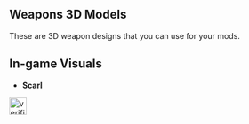 ## Weapons 3D Models
These are 3D weapon designs that you can use for your mods.
## In-game Visuals
- **Scarl**
<img src="https://freeimage.host/i/ekran-goruntusu-2023-11-13-152658.JTa5j3v" alt="verified" width="31" height="31">
